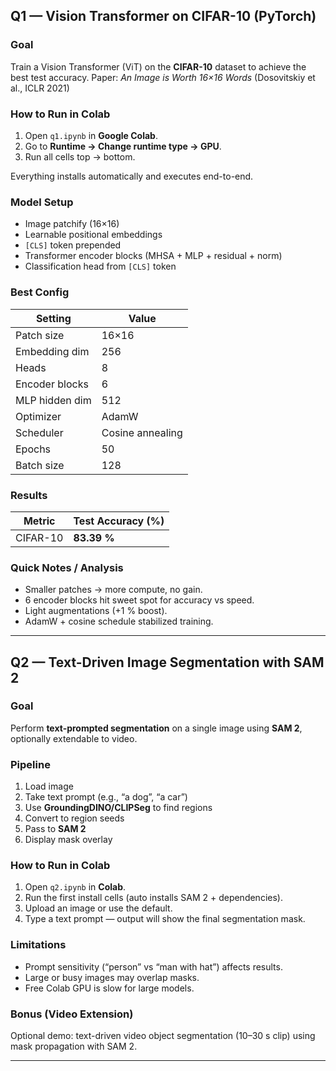 

## Q1 — Vision Transformer on CIFAR-10 (PyTorch)

### Goal

Train a Vision Transformer (ViT) on the **CIFAR-10** dataset to achieve the best test accuracy.
Paper: *An Image is Worth 16×16 Words* (Dosovitskiy et al., ICLR 2021)

### How to Run in Colab

1. Open `q1.ipynb` in **Google Colab**.
2. Go to **Runtime → Change runtime type → GPU**.
3. Run all cells top → bottom.

Everything installs automatically and executes end-to-end.

### Model Setup

* Image patchify (16×16)
* Learnable positional embeddings
* `[CLS]` token prepended
* Transformer encoder blocks (MHSA + MLP + residual + norm)
* Classification head from `[CLS]` token

### Best Config

| Setting        | Value            |
| -------------- | ---------------- |
| Patch size     | 16×16            |
| Embedding dim  | 256              |
| Heads          | 8                |
| Encoder blocks | 6                |
| MLP hidden dim | 512              |
| Optimizer      | AdamW            |
| Scheduler      | Cosine annealing |
| Epochs         | 50               |
| Batch size     | 128              |

### Results

| Metric   | Test Accuracy (%) |
| -------- | ----------------- |
| CIFAR-10 | **83.39 %**        |

### Quick Notes / Analysis

* Smaller patches → more compute, no gain.
* 6 encoder blocks hit sweet spot for accuracy vs speed.
* Light augmentations (+1 % boost).
* AdamW + cosine schedule stabilized training.

---

## Q2 — Text-Driven Image Segmentation with SAM 2

### Goal

Perform **text-prompted segmentation** on a single image using **SAM 2**, optionally extendable to video.

### Pipeline

1. Load image
2. Take text prompt (e.g., “a dog”, “a car”)
3. Use **GroundingDINO/CLIPSeg** to find regions
4. Convert to region seeds
5. Pass to **SAM 2**
6. Display mask overlay

### How to Run in Colab

1. Open `q2.ipynb` in **Colab**.
2. Run the first install cells (auto installs SAM 2 + dependencies).
3. Upload an image or use the default.
4. Type a text prompt — output will show the final segmentation mask.

### Limitations

* Prompt sensitivity (“person” vs “man with hat”) affects results.
* Large or busy images may overlap masks.
* Free Colab GPU is slow for large models.

### Bonus (Video Extension)

Optional demo: text-driven video object segmentation (10–30 s clip) using mask propagation with SAM 2.

---

